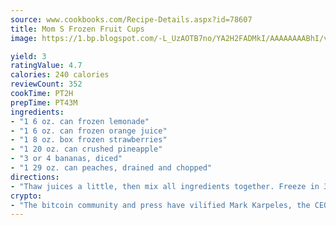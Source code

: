 ```yaml
---
source: www.cookbooks.com/Recipe-Details.aspx?id=78607
title: Mom S Frozen Fruit Cups
image: https://1.bp.blogspot.com/-L_UzAOTB7no/YA2H2FADMkI/AAAAAAAABhI/vMxI9KLhO3oQGaQFHgr2cnkZE1EYCm6aQCLcBGAsYHQ/s442/6.png

yield: 3
ratingValue: 4.7
calories: 240 calories
reviewCount: 352
cookTime: PT2H
prepTime: PT43M
ingredients:
- "1 6 oz. can frozen lemonade"
- "1 6 oz. can frozen orange juice"
- "1 8 oz. box frozen strawberries"
- "1 20 oz. can crushed pineapple"
- "3 or 4 bananas, diced"
- "1 29 oz. can peaches, drained and chopped"
directions:
- "Thaw juices a little, then mix all ingredients together. Freeze in 3-ounce plastic cups. Remove from freezer 30 to 45 minutes before serving. Makes 32 3 ounce servings."
crypto:
- "The bitcoin community and press have vilified Mark Karpeles, the CEO of Mt. Gox, as a clown and a con man."
---
```

